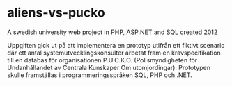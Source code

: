 # aliens-vs-pucko
A swedish university web project in PHP, ASP.NET and SQL created 2012

Uppgiften gick ut på att implementera en prototyp utifrån ett fiktivt scenario där ett antal systemutvecklingskonsulter arbetat fram en kravspecifikation till en databas för organisationen P.U.C.K.O. (Polismyndigheten för Undanhållandet av Centrala Kunskaper Om utomjordingar). Prototypen skulle framställas i programmeringsspråken SQL, PHP och .NET.
